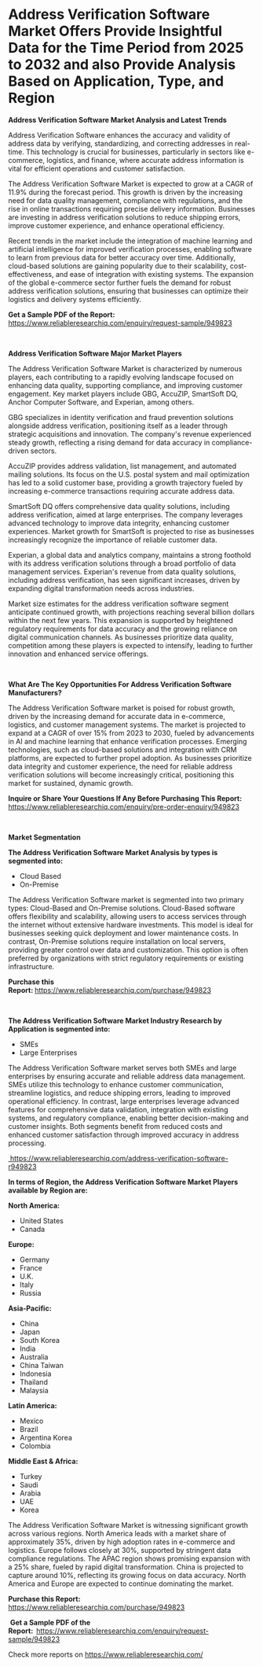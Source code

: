 <p><h1>Address Verification Software Market Offers Provide Insightful Data for the Time Period from 2025 to 2032 and also Provide Analysis Based on Application, Type, and Region</h1></p><p><strong>Address Verification Software Market Analysis and Latest Trends</strong></p>
<p><p>Address Verification Software enhances the accuracy and validity of address data by verifying, standardizing, and correcting addresses in real-time. This technology is crucial for businesses, particularly in sectors like e-commerce, logistics, and finance, where accurate address information is vital for efficient operations and customer satisfaction.</p><p>The Address Verification Software Market is expected to grow at a CAGR of 11.9% during the forecast period. This growth is driven by the increasing need for data quality management, compliance with regulations, and the rise in online transactions requiring precise delivery information. Businesses are investing in address verification solutions to reduce shipping errors, improve customer experience, and enhance operational efficiency.</p><p>Recent trends in the market include the integration of machine learning and artificial intelligence for improved verification processes, enabling software to learn from previous data for better accuracy over time. Additionally, cloud-based solutions are gaining popularity due to their scalability, cost-effectiveness, and ease of integration with existing systems. The expansion of the global e-commerce sector further fuels the demand for robust address verification solutions, ensuring that businesses can optimize their logistics and delivery systems efficiently.</p></p>
<p><strong>Get a Sample PDF of the Report:&nbsp;</strong> <a href="https://www.reliableresearchiq.com/enquiry/request-sample/949823?utm_campaign=2780&utm_medium=2&utm_source=Github&utm_content=ia&utm_term=05032025&utm_id=address-verification-software">https://www.reliableresearchiq.com/enquiry/request-sample/949823</a></p>
<p>&nbsp;</p>
<p><strong>Address Verification Software Major Market Players</strong></p>
<p><p>The Address Verification Software Market is characterized by numerous players, each contributing to a rapidly evolving landscape focused on enhancing data quality, supporting compliance, and improving customer engagement. Key market players include GBG, AccuZIP, SmartSoft DQ, Anchor Computer Software, and Experian, among others.</p><p>GBG specializes in identity verification and fraud prevention solutions alongside address verification, positioning itself as a leader through strategic acquisitions and innovation. The company's revenue experienced steady growth, reflecting a rising demand for data accuracy in compliance-driven sectors.</p><p>AccuZIP provides address validation, list management, and automated mailing solutions. Its focus on the U.S. postal system and mail optimization has led to a solid customer base, providing a growth trajectory fueled by increasing e-commerce transactions requiring accurate address data.</p><p>SmartSoft DQ offers comprehensive data quality solutions, including address verification, aimed at large enterprises. The company leverages advanced technology to improve data integrity, enhancing customer experiences. Market growth for SmartSoft is projected to rise as businesses increasingly recognize the importance of reliable customer data.</p><p>Experian, a global data and analytics company, maintains a strong foothold with its address verification solutions through a broad portfolio of data management services. Experian's revenue from data quality solutions, including address verification, has seen significant increases, driven by expanding digital transformation needs across industries.</p><p>Market size estimates for the address verification software segment anticipate continued growth, with projections reaching several billion dollars within the next few years. This expansion is supported by heightened regulatory requirements for data accuracy and the growing reliance on digital communication channels. As businesses prioritize data quality, competition among these players is expected to intensify, leading to further innovation and enhanced service offerings.</p></p>
<p>&nbsp;</p>
<p><strong>What Are The Key Opportunities For Address Verification Software Manufacturers?</strong></p>
<p><p>The Address Verification Software market is poised for robust growth, driven by the increasing demand for accurate data in e-commerce, logistics, and customer management systems. The market is projected to expand at a CAGR of over 15% from 2023 to 2030, fueled by advancements in AI and machine learning that enhance verification processes. Emerging technologies, such as cloud-based solutions and integration with CRM platforms, are expected to further propel adoption. As businesses prioritize data integrity and customer experience, the need for reliable address verification solutions will become increasingly critical, positioning this market for sustained, dynamic growth.</p></p>
<p><strong>Inquire or Share Your Questions If Any Before Purchasing This Report:</strong> <a href="https://www.reliableresearchiq.com/enquiry/pre-order-enquiry/949823?utm_campaign=2780&utm_medium=2&utm_source=Github&utm_content=ia&utm_term=05032025&utm_id=address-verification-software">https://www.reliableresearchiq.com/enquiry/pre-order-enquiry/949823</a></p>
<p>&nbsp;</p>
<p><strong>Market Segmentation</strong></p>
<p><strong>The Address Verification Software Market Analysis by types is segmented into:</strong></p>
<p><ul><li>Cloud Based</li><li>On-Premise</li></ul></p>
<p><p>The Address Verification Software market is segmented into two primary types: Cloud-Based and On-Premise solutions. Cloud-Based software offers flexibility and scalability, allowing users to access services through the internet without extensive hardware investments. This model is ideal for businesses seeking quick deployment and lower maintenance costs. In contrast, On-Premise solutions require installation on local servers, providing greater control over data and customization. This option is often preferred by organizations with strict regulatory requirements or existing infrastructure.</p></p>
<p><strong>Purchase this Report:&nbsp;</strong><a href="https://www.reliableresearchiq.com/purchase/949823?utm_campaign=2780&utm_medium=2&utm_source=Github&utm_content=ia&utm_term=05032025&utm_id=address-verification-software">https://www.reliableresearchiq.com/purchase/949823</a></p>
<p>&nbsp;</p>
<p><strong>The Address Verification Software Market Industry Research by Application is segmented into:</strong></p>
<p><ul><li>SMEs</li><li>Large Enterprises</li></ul></p>
<p><p>The Address Verification Software market serves both SMEs and large enterprises by ensuring accurate and reliable address data management. SMEs utilize this technology to enhance customer communication, streamline logistics, and reduce shipping errors, leading to improved operational efficiency. In contrast, large enterprises leverage advanced features for comprehensive data validation, integration with existing systems, and regulatory compliance, enabling better decision-making and customer insights. Both segments benefit from reduced costs and enhanced customer satisfaction through improved accuracy in address processing.</p></p>
<p><a href="https://www.reliableresearchiq.com/address-verification-software-r949823?utm_campaign=2780&utm_medium=2&utm_source=Github&utm_content=ia&utm_term=05032025&utm_id=address-verification-software">&nbsp;https://www.reliableresearchiq.com/address-verification-software-r949823</a></p>
<p><strong>In terms of Region, the Address Verification Software Market Players available by Region are:</strong></p>
<p>
    <p> <strong> North America: </strong>
        <ul>
            <li>United States</li>
            <li>Canada</li>
        </ul>
        </p> 
    <p> <strong> Europe: </strong>
        <ul>
            <li>Germany</li>
            <li>France</li>
            <li>U.K.</li>
            <li>Italy</li>
            <li>Russia</li>
        </ul>
        </p> 
    <p> <strong> Asia-Pacific: </strong>
        <ul>
            <li>China</li>
            <li>Japan</li>
            <li>South Korea</li>
            <li>India</li>
            <li>Australia</li>
            <li>China Taiwan</li>
            <li>Indonesia</li>
            <li>Thailand</li>
            <li>Malaysia</li>
        </ul>
        </p> 
    <p> <strong> Latin America: </strong>
        <ul>
            <li>Mexico</li>
            <li>Brazil</li>
            <li>Argentina Korea</li>
            <li>Colombia</li>
        </ul>
        </p> 
    <p> <strong> Middle East & Africa: </strong>
        <ul>
            <li>Turkey</li>
            <li>Saudi</li>
            <li>Arabia</li>
            <li>UAE</li>
            <li>Korea</li>
        </ul>
    </p>
    </p>
<p><p>The Address Verification Software Market is witnessing significant growth across various regions. North America leads with a market share of approximately 35%, driven by high adoption rates in e-commerce and logistics. Europe follows closely at 30%, supported by stringent data compliance regulations. The APAC region shows promising expansion with a 25% share, fueled by rapid digital transformation. China is projected to capture around 10%, reflecting its growing focus on data accuracy. North America and Europe are expected to continue dominating the market.</p></p>
<p><strong>Purchase this Report: </strong><a href="https://www.reliableresearchiq.com/purchase/949823?utm_campaign=2780&utm_medium=2&utm_source=Github&utm_content=ia&utm_term=05032025&utm_id=address-verification-software">https://www.reliableresearchiq.com/purchase/949823</a></p>
<p>&nbsp;<strong>Get a Sample PDF of the Report:&nbsp;&nbsp;</strong><a href="https://www.reliableresearchiq.com/enquiry/request-sample/949823?utm_campaign=2780&utm_medium=2&utm_source=Github&utm_content=ia&utm_term=05032025&utm_id=address-verification-software">https://www.reliableresearchiq.com/enquiry/request-sample/949823</a></p>
<p><strong></strong></p>
<p>Check more reports on <a href="https://www.reliableresearchiq.com/?utm_campaign=2780&utm_medium=2&utm_source=Github&utm_content=ia&utm_term=05032025&utm_id=address-verification-software">https://www.reliableresearchiq.com/</a></p>